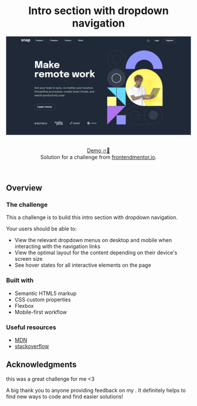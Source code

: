 <h1 align="center">Intro section with dropdown navigation
</h1>

![](./design/desktop.jpg)

<br>

<div align="center">
   <a href="https://ahlam-alsaffarini.github.io/Expenses-chart-component/"> Demo 🔥🤍</a>
</div>

<div align="center">
   Solution for a challenge from  <a href="https://www.frontendmentor.io/challenges/intro-section-with-dropdown-navigation-ryaPetHE5" target="_blank">frontendmentor.io</a>.
</div>
<br>
<br>

## Overview

### The challenge

This a challenge is to build this intro section with dropdown navigation.

Your users should be able to:

- View the relevant dropdown menus on desktop and mobile when interacting with the navigation links
- View the optimal layout for the content depending on their device's screen size
- See hover states for all interactive elements on the page

### Built with

- Semantic HTML5 markup
- CSS custom properties
- Flexbox
- Mobile-first workflow

### Useful resources

- [MDN](https://developer.mozilla.org/en-US/)
- [stackoverflow](https://stackoverflow.com/)

## Acknowledgments

this was a great challenge for me <3

A big thank you to anyone providing feedback on my . It definitely helps to find new ways to code and find easier solutions!
